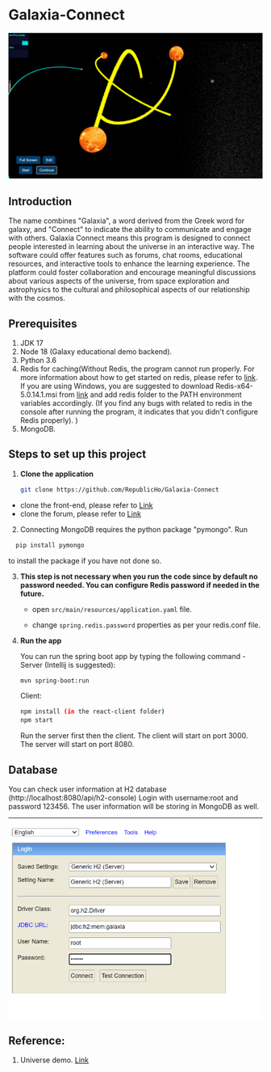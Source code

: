 # Galaxia-Connect
![img.png](img.png)
## Introduction
The name combines "Galaxia", a word derived from the Greek word for galaxy, and "Connect" to indicate the ability to communicate and engage with others.
Galaxia Connect means this program is designed to connect people interested in learning about the universe in an interactive way. The software could offer features such as forums, chat rooms, educational resources, and interactive tools to enhance the learning experience. The platform could foster collaboration and encourage meaningful discussions about various aspects of the universe, from space exploration and astrophysics to the cultural and philosophical aspects of our relationship with the cosmos.

## Prerequisites
1. JDK 17
2. Node 18 (Galaxy educational demo backend).
3. Python 3.6
4. Redis for caching(Without Redis, the program cannot run properly.
   For more information about how to get started on redis, please refer to [link](https://tableplus.com/blog/2018/10/how-to-start-stop-restart-redis.html).
   If you are using Windows, you are suggested to download Redis-x64-5.0.14.1.msi from [link](https://github.com/tporadowski/redis/releases)
   and add redis folder to the PATH environment variables accordingly. (If you find any bugs with related to redis in the console
   after running the program, it indicates that you didn't configure Redis properly). )
5. MongoDB.


## Steps to set up this project
1. **Clone the application**

   ```bash
   git clone https://github.com/RepublicHo/Galaxia-Connect
   ```
+ clone the front-end, please refer to [Link](https://github.com/lucascheng24/galaxia-interface)
+ clone the forum, please refer to [Link](https://github.com/lucascheng24/COMP3334-Discussion-forum)

2. Connecting MongoDB requires the python package "pymongo". Run 
 ```bash
   pip install pymongo
   ```
   to install the package if you have not done so.
 
3. **This step is not necessary when you run the code since by default no password needed. You can configure Redis password if needed in the future.**

    + open `src/main/resources/application.yaml` file.

    + change `spring.redis.password` properties as per your redis.conf file. 

4. **Run the app**

   You can run the spring boot app by typing the following command -
   Server (Intellij is suggested):

   ```bash
   mvn spring-boot:run
   ```   
   
   Client:
   ```bash
   npm install (in the react-client folder)
   npm start
   ```

   Run the server first then the client.
   The client will start on port 3000. 
   The server will start on port 8080.


## Database 

You can check user information at H2 database (http://localhost:8080/api/h2-console) 
Login with username:root and password 123456. The user information will be storing in MongoDB as well. 

![img_3.png](img_3.png)



## Reference:

1. Universe demo. [Link](https://github.com/KikiLetGo/UniverseSim)



